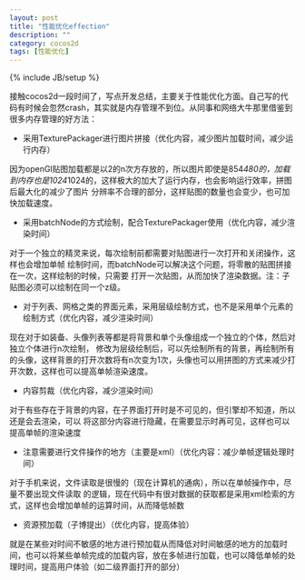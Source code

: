 ```yaml
---
layout: post
title: "性能优化effection"
description: ""
category: cocos2d
tags: [性能优化]
---
```

{% include JB/setup %}

接触cocos2d一段时间了，写点开发总结，主要关于性能优化方面。自己写的代码有时候会忽然crash，其实就是内存管理不到位。从同事和网络大牛那里借鉴到很多内存管理的好方法：

 - 采用TexturePackager进行图片拼接（优化内容，减少图片加载时间，减少运行内存）

因为openGl贴图加载都是以2的n次方存放的，所以图片即使是854*480的，加载到内存也是1024*1024的，这样极大的加大了运行内存，也会影响运行效率，拼图后最大化的减少了图片
分辨率不合理的部分，这样贴图的数量也会变少，也可加快加载速度。

 - 采用batchNode的方式绘制，配合TexturePackager使用（优化内容，减少渲染时间）

对于一个独立的精灵来说，每次绘制前都需要对贴图进行一次打开和关闭操作，这样也会增加单帧
绘制时间，而batchNode可以解决这个问题，将零散的贴图拼接在一次，这样绘制的时候，只需要
打开一次贴图，从而加快了渲染数据。注：子贴图必须可以绘制在同一个z级。

 - 对于列表、网格之类的界面元素，采用层级绘制方式，也不是采用单个元素的绘制方式（优化内容，减少渲染时间）

现在对于如装备、头像列表等都是将背景和单个头像组成一个独立的个体，然后对独立个体进行n次绘制，
修改为层级绘制后，可以先绘制所有的背景，再绘制所有的头像，这样背景的打开次数将有n次变为1次，头像也可以用拼图的方式来减少打开次数，这样也可以提高单帧渲染速度。

 - 内容剪裁（优化内容，减少渲染时间）

对于有些存在于背景的内容，在子界面打开时是不可见的，但引擎却不知道，所以还是会去渲染，可以
将这部分内容进行隐藏，在需要显示时再可见，这样也可以提高单帧的渲染速度

 - 注意需要进行文件操作的地方（主要是xml）（优化内容：减少单帧逻辑处理时间）

对于手机来说，文件读取是很慢的（现在计算机的通病），所以在单帧操作中，尽量不要出现文件读取
的逻辑，现在代码中有很对数据的获取都是采用xml检索的方式，这样也会增加单帧的运算时间，从而降低帧数

 - 资源预加载（子博提出）（优化内容，提高体验）

就是在某些对时间不敏感的地方进行预加载从而降低对时间敏感的地方的加载时间，也可以将某些单帧完成的加载内容，放在多帧进行加载，也可以降低单帧的处理时间，提高用户体验（如二级界面打开的部分）
